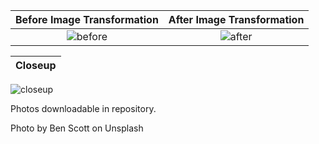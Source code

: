   Before Image Transformation                |  After Image Transformation                 | 
:-------------------------------------------:|:-------------------------------------------:|
![before](https://i.imgur.com/fH9cdO1.jpg)   |  ![after](https://i.imgur.com/E9PhNB3.png)


  Closeup                                     | 
  :------------------------------------------:|
  ![closeup](https://i.imgur.com/UlnPEav.png)


Photos downloadable in repository.

Photo by Ben Scott on Unsplash
